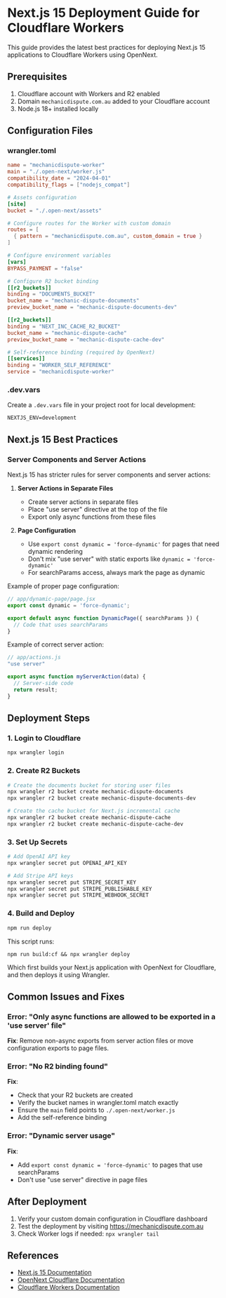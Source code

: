 # Next.js 15 Deployment Guide for Cloudflare Workers

This guide provides the latest best practices for deploying Next.js 15 applications to Cloudflare Workers using OpenNext.

## Prerequisites

1. Cloudflare account with Workers and R2 enabled
2. Domain `mechanicdispute.com.au` added to your Cloudflare account
3. Node.js 18+ installed locally

## Configuration Files

### wrangler.toml

```toml
name = "mechanicdispute-worker"
main = "./.open-next/worker.js"
compatibility_date = "2024-04-01"
compatibility_flags = ["nodejs_compat"]

# Assets configuration
[site]
bucket = "./.open-next/assets"

# Configure routes for the Worker with custom domain
routes = [
  { pattern = "mechanicdispute.com.au", custom_domain = true }
]

# Configure environment variables
[vars]
BYPASS_PAYMENT = "false"

# Configure R2 bucket binding
[[r2_buckets]]
binding = "DOCUMENTS_BUCKET"
bucket_name = "mechanic-dispute-documents"
preview_bucket_name = "mechanic-dispute-documents-dev"

[[r2_buckets]]
binding = "NEXT_INC_CACHE_R2_BUCKET"
bucket_name = "mechanic-dispute-cache"
preview_bucket_name = "mechanic-dispute-cache-dev"

# Self-reference binding (required by OpenNext)
[[services]]
binding = "WORKER_SELF_REFERENCE"
service = "mechanicdispute-worker"
```

### .dev.vars

Create a `.dev.vars` file in your project root for local development:

```
NEXTJS_ENV=development
```

## Next.js 15 Best Practices

### Server Components and Server Actions

Next.js 15 has stricter rules for server components and server actions:

1. **Server Actions in Separate Files**
   - Create server actions in separate files
   - Place "use server" directive at the top of the file
   - Export only async functions from these files

2. **Page Configuration**
   - Use `export const dynamic = 'force-dynamic'` for pages that need dynamic rendering
   - Don't mix "use server" with static exports like `dynamic = 'force-dynamic'`
   - For searchParams access, always mark the page as dynamic

Example of proper page configuration:

```jsx
// app/dynamic-page/page.jsx
export const dynamic = 'force-dynamic';

export default async function DynamicPage({ searchParams }) {
  // Code that uses searchParams
}
```

Example of correct server action:

```jsx
// app/actions.js
"use server"

export async function myServerAction(data) {
  // Server-side code
  return result;
}
```

## Deployment Steps

### 1. Login to Cloudflare

```bash
npx wrangler login
```

### 2. Create R2 Buckets

```bash
# Create the documents bucket for storing user files
npx wrangler r2 bucket create mechanic-dispute-documents
npx wrangler r2 bucket create mechanic-dispute-documents-dev

# Create the cache bucket for Next.js incremental cache
npx wrangler r2 bucket create mechanic-dispute-cache
npx wrangler r2 bucket create mechanic-dispute-cache-dev
```

### 3. Set Up Secrets

```bash
# Add OpenAI API key
npx wrangler secret put OPENAI_API_KEY

# Add Stripe API keys
npx wrangler secret put STRIPE_SECRET_KEY
npx wrangler secret put STRIPE_PUBLISHABLE_KEY
npx wrangler secret put STRIPE_WEBHOOK_SECRET
```

### 4. Build and Deploy

```bash
npm run deploy
```

This script runs:
```
npm run build:cf && npx wrangler deploy
```

Which first builds your Next.js application with OpenNext for Cloudflare, and then deploys it using Wrangler.

## Common Issues and Fixes

### Error: "Only async functions are allowed to be exported in a 'use server' file"

**Fix**: Remove non-async exports from server action files or move configuration exports to page files.

### Error: "No R2 binding found"

**Fix**: 
- Check that your R2 buckets are created
- Verify the bucket names in wrangler.toml match exactly
- Ensure the `main` field points to `./.open-next/worker.js`
- Add the self-reference binding

### Error: "Dynamic server usage"

**Fix**:
- Add `export const dynamic = 'force-dynamic'` to pages that use searchParams
- Don't use "use server" directive in page files

## After Deployment

1. Verify your custom domain configuration in Cloudflare dashboard
2. Test the deployment by visiting https://mechanicdispute.com.au
3. Check Worker logs if needed: `npx wrangler tail`

## References

- [Next.js 15 Documentation](https://nextjs.org/docs)
- [OpenNext Cloudflare Documentation](https://open-next.js.org/cloudflare/)
- [Cloudflare Workers Documentation](https://developers.cloudflare.com/workers/) 